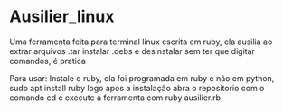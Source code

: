 # Ausilier_linux
Uma ferramenta feita para terminal linux escrita em ruby, ela ausilia ao extrar arquivos .tar instalar .debs e desinstalar sem ter que digitar comandos, é pratica





Para usar: 
Instale o ruby, ela foi programada em ruby e não em python, 
sudo apt install ruby
logo apos a instalação abra o repositorio com o comando cd
e execute a ferramenta com ruby ausilier.rb
